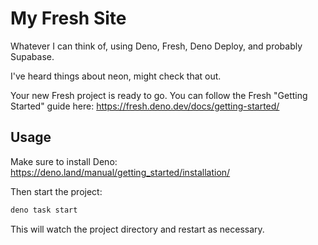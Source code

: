 # My Fresh Site

Whatever I can think of, using Deno, Fresh, Deno Deploy, and probably Supabase.

I've heard things about neon, might check that out.

Your new Fresh project is ready to go. You can follow the Fresh "Getting
Started" guide here: <https://fresh.deno.dev/docs/getting-started/>

## Usage

Make sure to install Deno: <https://deno.land/manual/getting_started/installation/>

Then start the project:

```sh
deno task start
```

This will watch the project directory and restart as necessary.
